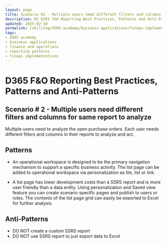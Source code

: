 ```yaml
---
layout: page
title: Scenario 02 - Multiple users need different filters and columns for same report to analyze
description: 02 D365 F&O Reporting Best Practices, Patterns and Anti-Patterns
updated: 2025-02-10
permalink: /skilling/d365-academy/business-applications/finops-implementation-bestpractices-and-patterns/repscenario-02
tags:
- d365 academy
- business applications
- finance and operations
- reporting patterns
- finops implementations
---
```


# D365 F&O Reporting Best Practices, Patterns and Anti-Patterns

## Scenario # 2 - Multiple users need different filters and columns for same report to analyze
Multiple users need to analyze the open purchase orders. Each user needs different filters and columns in their reports to analyze and act.

## Patterns
* An operational workspace is designed to be the primary navigation mechanism to support a specific business activity. The list page can be added to operational workspace via personalization as tile, list or link.

* A list page has lower development costs than a SSRS report and is more user friendly than a data entity. Using personalization and Saved view feature you can create scenario specific pages and publish to users or roles. The contents of the list page grid can easily be exported to Excel for further analysis. 


## Anti-Patterns
* DO NOT create a custom SSRS report
* DO NOT use SSRS report to just export data to Excel


